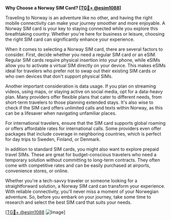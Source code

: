 **Why Choose a Norway SIM Card? [[TG💪+ @esim1088](https://t.me/s/esim1088)]**

Traveling to Norway is an adventure like no other, and having the right mobile connectivity can make your journey smoother and more enjoyable. A Norway SIM card is your key to staying connected while you explore this breathtaking country. Whether you're here for business or leisure, choosing the right SIM card can significantly enhance your experience.

When it comes to selecting a Norway SIM card, there are several factors to consider. First, decide whether you need a regular SIM card or an eSIM. Regular SIM cards require physical insertion into your phone, while eSIMs allow you to activate a virtual SIM directly on your device. This makes eSIMs ideal for travelers who prefer not to swap out their existing SIM cards or who own devices that don't support physical SIMs.

Another important consideration is data usage. If you plan on streaming videos, using maps, or staying active on social media, opt for a data-heavy plan. Many providers offer flexible plans that cater to different needs, from short-term travelers to those planning extended stays. It's also wise to check if the SIM card offers unlimited calls and texts within Norway, as this can be a lifesaver when navigating unfamiliar places.

For international travelers, ensure that the SIM card supports global roaming or offers affordable rates for international calls. Some providers even offer packages that include coverage in neighboring countries, which is perfect for day trips to Sweden, Finland, or Denmark.

In addition to standard SIM cards, you might also want to explore prepaid travel SIMs. These are great for budget-conscious travelers who need a temporary solution without committing to long-term contracts. They often come with competitive rates and can be easily purchased at airports, convenience stores, or online.

Whether you're a tech-savvy traveler or someone looking for a straightforward solution, a Norway SIM card can transform your experience. With reliable connectivity, you'll never miss a moment of your Norwegian adventure. So, before you embark on your journey, take some time to research and select the best SIM card that suits your needs.

[[TG💪+ @esim1088](https://t.me/s/esim1088) ![Image](https://i.postimg.cc/Y0z9fWf4/image.png)]